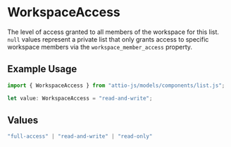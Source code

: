 # WorkspaceAccess

The level of access granted to all members of the workspace for this list. `null` values represent a private list that only grants access to specific workspace members via the `workspace_member_access` property.

## Example Usage

```typescript
import { WorkspaceAccess } from "attio-js/models/components/list.js";

let value: WorkspaceAccess = "read-and-write";
```

## Values

```typescript
"full-access" | "read-and-write" | "read-only"
```
